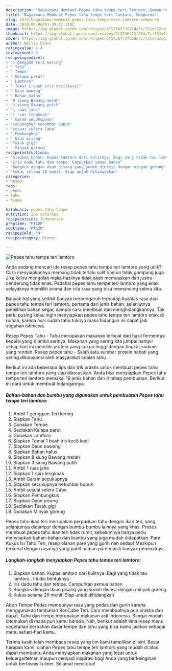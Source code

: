 ```yaml
---
description: "Bagaimana Membuat Pepes tahu tempe teri lamtoro, Sempurna"
title: "Bagaimana Membuat Pepes tahu tempe teri lamtoro, Sempurna"
slug: 1675-bagaimana-membuat-pepes-tahu-tempe-teri-lamtoro-sempurna
date: 2020-08-06T01:39:17.210Z
image: https://img-global.cpcdn.com/recipes/3f5236f73f22dc7c/751x532cq70/pepes-tahu-tempe-teri-lamtoro-foto-resep-utama.jpg
thumbnail: https://img-global.cpcdn.com/recipes/3f5236f73f22dc7c/751x532cq70/pepes-tahu-tempe-teri-lamtoro-foto-resep-utama.jpg
cover: https://img-global.cpcdn.com/recipes/3f5236f73f22dc7c/751x532cq70/pepes-tahu-tempe-teri-lamtoro-foto-resep-utama.jpg
author: Nellie Evans
ratingvalue: 4.4
reviewcount: 8
recipeingredient:
- "1 genggam Teri kering"
- " Tahu"
- " Tempe"
- " Kelapa parut"
- " Lamtoro"
- " Tomat 1 buah iris kecilkecil"
- " Daun bawang"
- " Bahan halus"
- "8 siung Bawang merah"
- "3 siung Bawang putih"
- "1 ruas jahe"
- "1 ruas lengkuas"
- " Garam secukupnya"
- "secukupnya Ketumbar bubuk"
- "sesuai selera Cabe"
- " Pembungkus"
- " Daun pisang"
- "Tusuk gigi"
- " Minyak goreng"
recipeinstructions:
- "Siapkan bahan. Kupas lamtoro dari kulitnya. Bagi yang tidak tau lamtoro.. Ini dia bentuknya"
- "Iris dadu tahu dan tempe. Campurkan semua bahan"
- "Bungkus dengan daun pisang yang sudah diolesi dengan minyak goreng"
- "Kukus selama 20 menit. Siap untuk dihidangkan"
categories:
- Resep
tags:
- pepes
- tahu
- tempe

katakunci: pepes tahu tempe 
nutrition: 200 calories
recipecuisine: Indonesian
preptime: "PT18M"
cooktime: "PT32M"
recipeyield: "4"
recipecategory: Dinner

---
```



![Pepes tahu tempe teri lamtoro](https://img-global.cpcdn.com/recipes/3f5236f73f22dc7c/751x532cq70/pepes-tahu-tempe-teri-lamtoro-foto-resep-utama.jpg)

Anda sedang mencari ide resep pepes tahu tempe teri lamtoro yang unik? Cara menyiapkannya memang tidak terlalu sulit namun tidak gampang juga. Jika keliru mengolah maka hasilnya tidak akan memuaskan dan justru cenderung tidak enak. Padahal pepes tahu tempe teri lamtoro yang enak selayaknya memiliki aroma dan cita rasa yang bisa memancing selera kita.

Banyak hal yang sedikit banyak berpengaruh terhadap kualitas rasa dari pepes tahu tempe teri lamtoro, pertama dari jenis bahan, selanjutnya pemilihan bahan segar, sampai cara membuat dan menghidangkannya. Tak perlu pusing kalau ingin menyiapkan pepes tahu tempe teri lamtoro enak di rumah, karena asal sudah tahu triknya maka hidangan ini dapat jadi suguhan istimewa.

Resep Pepes Tahu - Tahu merupakan makanan terbuat dari hasil fermentasi kedelai yang diambil sarinya. Makanan yang sering kita jumpai hampir setiap hari ini memiliki protein yang cukup tinggi dengan tingkat sodium yang rendah. Resep pepes tahu - Salah satu sumber protein nabati yang sering dikonsumsi oleh masyarakat adalah tahu.


Berikut ini ada beberapa tips dan trik praktis untuk membuat pepes tahu tempe teri lamtoro yang siap dikreasikan. Anda bisa menyiapkan Pepes tahu tempe teri lamtoro memakai 19 jenis bahan dan 4 tahap pembuatan. Berikut ini cara untuk membuat hidangannya.

<!--inarticleads1-->

##### Bahan-bahan dan bumbu yang digunakan untuk pembuatan Pepes tahu tempe teri lamtoro:

1. Ambil 1 genggam Teri kering
1. Siapkan  Tahu
1. Gunakan  Tempe
1. Sediakan  Kelapa parut
1. Gunakan  Lamtoro
1. Siapkan  Tomat 1 buah iris kecil-kecil
1. Siapkan  Daun bawang
1. Siapkan  Bahan halus
1. Siapkan 8 siung Bawang merah
1. Siapkan 3 siung Bawang putih
1. Ambil 1 ruas jahe
1. Siapkan 1 ruas lengkuas
1. Ambil  Garam secukupnya
1. Siapkan secukupnya Ketumbar bubuk
1. Ambil sesuai selera Cabe
1. Siapkan  Pembungkus
1. Siapkan  Daun pisang
1. Sediakan Tusuk gigi
1. Gunakan  Minyak goreng


Pepes tahu ikan teri merupakan perpaduan tahu dengan ikan teri, yang selanjutnya dicampur dengan bumbu-bumbu lainnya yang khas. Proses membuat pepes tahu ikan teri tidak rumit, sebelumnya hanya perlu menyiapkan bahan-bahan dan bumbu yang juga mudah didapatkan. Pare Kukus Isi Tahu Teri, resep olahan pare yang gurih nan sedap! Meskipun terkenal dengan rasanya yang pahit namun pare masih banyak peminatnya. 

<!--inarticleads2-->

##### Langkah-langkah menyiapkan Pepes tahu tempe teri lamtoro:

1. Siapkan bahan. Kupas lamtoro dari kulitnya. Bagi yang tidak tau lamtoro.. Ini dia bentuknya
1. Iris dadu tahu dan tempe. Campurkan semua bahan
1. Bungkus dengan daun pisang yang sudah diolesi dengan minyak goreng
1. Kukus selama 20 menit. Siap untuk dihidangkan


Abon Tempe Pedas mempunyai rasa yang pedas dan gurih karena menggunakan tambahan BonCabe Teri. Cara membuatnya pun praktis dan dapat. Tahu dan tempe merupakan makanan asli Indonesia. Sangat mudah ditemukan di mana pun kamu berada. Nah, berikut adalah lima resep menu vegetarian berbahan dasar tempe dan tahu yang bisa kamu jadikan sebagai menu sehari-hari kamu. 

Terima kasih telah membaca resep yang tim kami tampilkan di sini. Besar harapan kami, olahan Pepes tahu tempe teri lamtoro yang mudah di atas dapat membantu Anda menyiapkan makanan yang lezat untuk keluarga/teman maupun menjadi inspirasi bagi Anda yang berkeinginan untuk berbisnis kuliner. Selamat mencoba!
